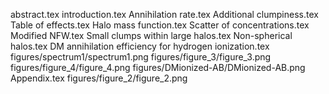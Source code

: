 abstract.tex
introduction.tex
Annihilation rate.tex
Additional clumpiness.tex
Table of effects.tex
Halo mass function.tex
Scatter of concentrations.tex
Modified NFW.tex
Small clumps within large halos.tex
Non-spherical halos.tex
DM annihilation efficiency for hydrogen ionization.tex
figures/spectrum1/spectrum1.png
figures/figure_3/figure_3.png
figures/figure_4/figure_4.png
figures/DMionized-AB/DMionized-AB.png
Appendix.tex
figures/figure_2/figure_2.png